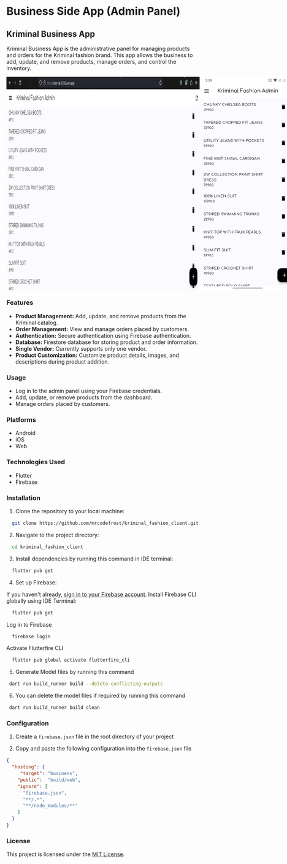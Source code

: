 # Business Side App (Admin Panel)

## Kriminal Business App

Kriminal Business App is the administrative panel for managing products and orders for the Kriminal fashion brand. This app allows the business to add, update, and remove products, manage orders, and control the inventory.

<div style="
  display: flex;
  justify-content: space-between;
  ">
  <img src = "https://github.com/mrcodefrost/kriminal_fashion_ecommerce/blob/main/repo%20resources/1.png?raw=true" width="770"/>
  <img src = "https://github.com/mrcodefrost/kriminal_fashion_ecommerce/blob/main/repo%20resources/2.jpg?raw=true" width="250"/>
  <img src = "https://github.com/mrcodefrost/kriminal_fashion_ecommerce/blob/main/repo%20resources/3.jpg?raw=true" width="250"/>
  <img src = "https://github.com/mrcodefrost/kriminal_fashion_ecommerce/blob/main/repo%20resources/4.jpg?raw=true" width="250"/>
  <img src = "https://github.com/mrcodefrost/kriminal_fashion_ecommerce/blob/main/repo%20resources/5.jpg?raw=true" width="250"/>
  <img src = "https://github.com/mrcodefrost/kriminal_fashion_ecommerce/blob/main/repo%20resources/6.jpg?raw=true" width="250"/>
  <img src = "https://github.com/mrcodefrost/kriminal_fashion_ecommerce/blob/main/repo%20resources/7.jpg?raw=true" width="250"/>
  
</div>

### Features

- **Product Management:** Add, update, and remove products from the Kriminal catalog.
- **Order Management:** View and manage orders placed by customers.
- **Authentication:** Secure authentication using Firebase authentication.
- **Database:** Firestore database for storing product and order information.
- **Single Vendor:** Currently supports only one vendor.
- **Product Customization:** Customize product details, images, and descriptions during product addition.

### Usage
- Log in to the admin panel using your Firebase credentials.
- Add, update, or remove products from the dashboard.
- Manage orders placed by customers.

### Platforms

- Android
- iOS
- Web

### Technologies Used

- Flutter
- Firebase

### Installation

1. Clone the repository to your local machine:

 ```bash
   git clone https://github.com/mrcodefrost/kriminal_fashion_client.git
 ```

2. Navigate to the project directory:

 ```bash
   cd kriminal_fashion_client
 ```

3. Install dependencies by running this command in IDE terminal:

 ```bash
   flutter pub get
 ```

4. Set up Firebase:

If you haven't already, [sign in to your Firebase account](https://firebase.google.com/docs/web/setup).
Install Firebase CLI globally using IDE Terminal:
 ```bash
   flutter pub get
 ```
Log in to Firebase
 ```bash
   firebase login
 ```

Activate Flutterfire CLI
 ```bash
   flutter pub global activate flutterfire_cli
 ```

5. Generate Model files by running this command

 ```bash
  dart run build_runner build --delete-conflicting-outputs
 ```

6. You can delete the model files if required by running this command

 ```bash
  dart run build_runner build clean
 ```

### Configuration

1. Create a `firebase.json` file in the root directory of your project

2. Copy and paste the following configuration into the `firebase.json` file

```json
{
  "hosting": {
     "target": "business",
    "public":  "build/web",
    "ignore": [
      "firebase.json",
      "**/.*",
      "**/node_modules/**"
    ]
  }
}
```

### License

This project is licensed under the [MIT License](https://opensource.org/licenses/MIT).
